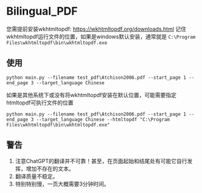 # Bilingual_PDF

您需提前安装wkhtmltopdf:
https://wkhtmltopdf.org/downloads.html
记住wkhtmltopdf运行文件的位置，如果是windows默认安装，通常就是
`C:\Program Files\wkhtmltopdf\bin\wkhtmltopdf.exe`
## 使用

```
python main.py --filename test_pdf\Atchison2006.pdf --start_page 1 --end_page 3 --target_language Chinese
```
如果是其他系统下或没有将wkhtmltopdf安装在默认位置，可能需要指定htmltopdf可执行文件的位置
```
python main.py --filename test_pdf\Atchison2006.pdf --start_page 1 --end_page 3 --target_language Chinese --htmltopdf "C:\Program Files\wkhtmltopdf\bin\wkhtmltopdf.exe"
```
## 警告

1. 注意ChatGPT的翻译并不可靠！甚至，在页面起始和结尾处有可能它自行发挥，增加不存在的文本。
2. 翻译质量不稳定。
3. 特别特别慢，一页大概需要3分钟时间。
